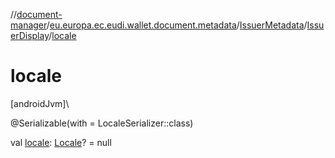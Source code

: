 //[document-manager](../../../../index.md)/[eu.europa.ec.eudi.wallet.document.metadata](../../index.md)/[IssuerMetadata](../index.md)/[IssuerDisplay](index.md)/[locale](locale.md)

# locale

[androidJvm]\

@Serializable(with = LocaleSerializer::class)

val [locale](locale.md): [Locale](https://developer.android.com/reference/kotlin/java/util/Locale.html)? = null
